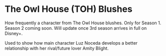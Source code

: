 # The Owl House (TOH) Blushes
How frequently a character from The Owl House blushes. Only for Season 1. Season 2 coming soon. Will update once 3rd season arrives in full on Disney+.

Used to show how main character Luz Noceda develops a better relationship with her rival/future lover Amity Blight.
